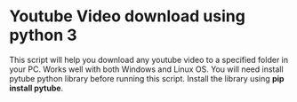 # Youtube Video download using python 3
This script will help you download any youtube video to a specified folder in your PC. Works well with both Windows and Linux OS.
You will need install pytube python library before running this script. Install the library using **pip install pytube**. 